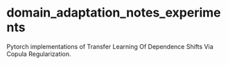 # domain_adaptation_notes_experiments
Pytorch implementations of Transfer Learning Of Dependence Shifts Via Copula Regularization.
